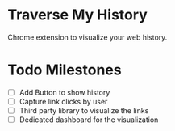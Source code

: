 # Traverse My History
Chrome extension to visualize your web history.


# Todo Milestones

- [ ] Add Button to show history
- [ ] Capture link clicks by user
- [ ] Third party library to visualize the links
- [ ] Dedicated dashboard for the visualization
